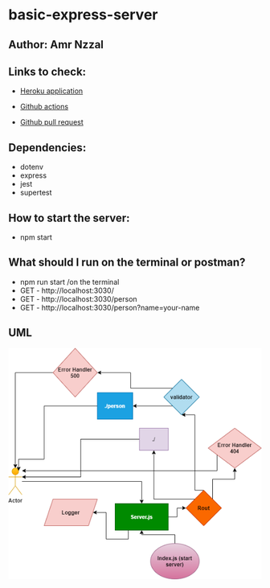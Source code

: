 # basic-express-server

## Author: Amr Nzzal

## Links to check:  
* [Heroku application](https://amr-basic-express-server.herokuapp.com/)

* [Github actions](https://github.com/amr88nzzal/basic-express-server/actions)

* [Github pull request](https://github.com/amr88nzzal/basic-express-server/pull/2)

## Dependencies:
- dotenv
- express
- jest
- supertest


## How to start the server:  
- npm start

## What should I run on the terminal or postman?
- npm run start /on the terminal
- GET - http://localhost:3030/
- GET - http://localhost:3030/person
- GET - http://localhost:3030/person?name=your-name

## UML

![](./lab02-UML.png)